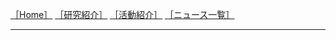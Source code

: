 
[_h1]: /
[_h2]: /research/
[_h3]: /activity/
[_h4]: /news/
[［Home］][_h1] [［研究紹介］][_h2] [［活動紹介］][_h3] [［ニュース一覧］][_h4]

---
